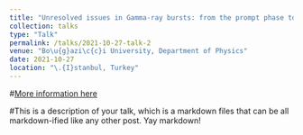 ```yaml
---
title: "Unresolved issues in Gamma-ray bursts: from the prompt phase to the afterglow"
collection: talks
type: "Talk"
permalink: /talks/2021-10-27-talk-2
venue: "Bo\u{g}azi\c{c}i University, Department of Physics"
date: 2021-10-27
location: "\.{I}stanbul, Turkey"
---
```


#[More information here](http://example2.com)

#This is a description of your talk, which is a markdown files that can be all markdown-ified like any other post. Yay markdown!

